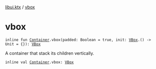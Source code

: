 [libui.ktx](index.md) / [vbox](./vbox.md)

# vbox

`inline fun `[`Container`](-container/index.md)`.vbox(padded: Boolean = true, init: `[`VBox`](-v-box/index.md)`.() -> Unit = {}): `[`VBox`](-v-box/index.md)

A container that stack its children vertically.

`inline val `[`Container`](-container/index.md)`.vbox: `[`VBox`](-v-box/index.md)